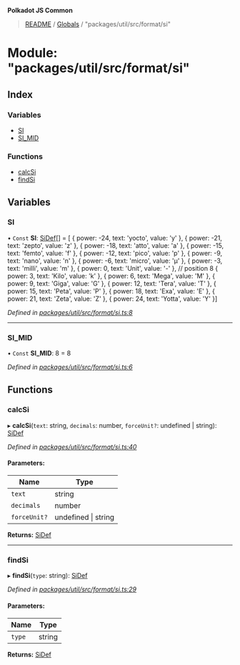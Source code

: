 **Polkadot JS Common**

> [README](../README.md) / [Globals](../globals.md) / "packages/util/src/format/si"

# Module: "packages/util/src/format/si"

## Index

### Variables

* [SI](_packages_util_src_format_si_.md#si)
* [SI\_MID](_packages_util_src_format_si_.md#si_mid)

### Functions

* [calcSi](_packages_util_src_format_si_.md#calcsi)
* [findSi](_packages_util_src_format_si_.md#findsi)

## Variables

### SI

• `Const` **SI**: [SiDef](../interfaces/_packages_util_src_types_.sidef.md)[] = [ { power: -24, text: 'yocto', value: 'y' }, { power: -21, text: 'zepto', value: 'z' }, { power: -18, text: 'atto', value: 'a' }, { power: -15, text: 'femto', value: 'f' }, { power: -12, text: 'pico', value: 'p' }, { power: -9, text: 'nano', value: 'n' }, { power: -6, text: 'micro', value: 'µ' }, { power: -3, text: 'milli', value: 'm' }, { power: 0, text: 'Unit', value: '-' }, // position 8 { power: 3, text: 'Kilo', value: 'k' }, { power: 6, text: 'Mega', value: 'M' }, { power: 9, text: 'Giga', value: 'G' }, { power: 12, text: 'Tera', value: 'T' }, { power: 15, text: 'Peta', value: 'P' }, { power: 18, text: 'Exa', value: 'E' }, { power: 21, text: 'Zeta', value: 'Z' }, { power: 24, text: 'Yotta', value: 'Y' }]

*Defined in [packages/util/src/format/si.ts:8](https://github.com/polkadot-js/common/blob/dd1220ac/packages/util/src/format/si.ts#L8)*

___

### SI\_MID

• `Const` **SI\_MID**: 8 = 8

*Defined in [packages/util/src/format/si.ts:6](https://github.com/polkadot-js/common/blob/dd1220ac/packages/util/src/format/si.ts#L6)*

## Functions

### calcSi

▸ **calcSi**(`text`: string, `decimals`: number, `forceUnit?`: undefined \| string): [SiDef](../interfaces/_packages_util_src_types_.sidef.md)

*Defined in [packages/util/src/format/si.ts:40](https://github.com/polkadot-js/common/blob/dd1220ac/packages/util/src/format/si.ts#L40)*

#### Parameters:

Name | Type |
------ | ------ |
`text` | string |
`decimals` | number |
`forceUnit?` | undefined \| string |

**Returns:** [SiDef](../interfaces/_packages_util_src_types_.sidef.md)

___

### findSi

▸ **findSi**(`type`: string): [SiDef](../interfaces/_packages_util_src_types_.sidef.md)

*Defined in [packages/util/src/format/si.ts:29](https://github.com/polkadot-js/common/blob/dd1220ac/packages/util/src/format/si.ts#L29)*

#### Parameters:

Name | Type |
------ | ------ |
`type` | string |

**Returns:** [SiDef](../interfaces/_packages_util_src_types_.sidef.md)
